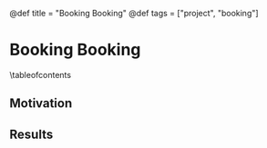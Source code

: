 @def title = "Booking Booking"
@def tags = ["project", "booking"]

# Booking Booking

\tableofcontents <!-- you can use \toc as well -->

## Motivation

## Results

